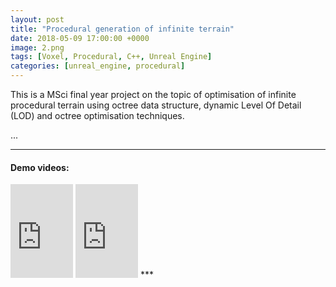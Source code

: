 ```yaml
---
layout: post
title: "Procedural generation of infinite terrain"
date: 2018-05-09 17:00:00 +0000
image: 2.png
tags: [Voxel, Procedural, C++, Unreal Engine]
categories: [unreal_engine, procedural]
---
```


This is a MSci final year project on the topic of optimisation of infinite procedural terrain using octree data structure, dynamic Level Of Detail (LOD) and octree optimisation techniques.

...

***
#### Demo videos:
<div style="display: inline">
  <iframe width="100" src="https://www.youtube.com/embed/2sqBf3AZPm0" frameborder="0" allowfullscreen></iframe>
  <iframe width="100" src="https://www.youtube.com/embed/31X7C6H0qIE" frameborder="0" allowfullscreen></iframe>
</div>
***

